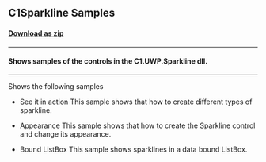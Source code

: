 ## C1Sparkline Samples
#### [Download as zip](https://grapecity.github.io/DownGit/#/home?url=https://github.com/GrapeCity/ComponentOne-UWP-Samples/tree/master/C1.UWP.Sparkline/VB/SparklineSamples)
____
#### Shows samples of the controls in the C1.UWP.Sparkline dll.
____
Shows the following samples

* See it in action
This sample shows that how to create different types of sparkline.


* Appearance
This sample shows that how to create the Sparkline control and change its appearance.


* Bound ListBox
This sample shows sparklines in a data bound ListBox.
